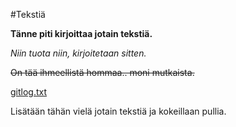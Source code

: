 #Tekstiä

**Tänne piti kirjoittaa jotain tekstiä.**

*Niin tuota niin, kirjoitetaan sitten.*

~~On tää ihmeellistä hommaa.. moni mutkaista.~~

[gitlog.txt](https://github.com/kynikki/ot-harjoitustyo/blob/master/laskarit/viikko1/gitlog.txt)

Lisätään tähän vielä jotain tekstiä ja kokeillaan pullia.
